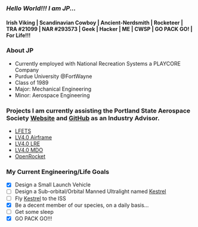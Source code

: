 ### *Hello World!!! I am JP...*

#### Irish Viking | Scandinavian Cowboy | Ancient-Nerdsmith | Rocketeer | TRA #21099 | NAR #293573 | Geek | Hacker | ME | CWSP | GO PACK GO! | For Life!!!

### About JP
- Currently employed with National Recreation Systems a PLAYCORE Company
- Purdue University @FortWayne
- Class of 1989
- Major: Mechanical Engineering
- Minor: Aerospace Engineering

### Projects I am currently assisting the Portland State Aerospace Society [Website](https://www.pdxaerospace.org/) and [GitHub](https://github.com/psas) as an Industry Advisor.
- [LFETS](https://github.com/psas/liquid-engine-test-stand)
- [LV4.0 Airframe](https://github.com/psas/lv4.0-airframe)
- [LV4.0 LRE](https://github.com/psas/liquid-propellant-engine)
- [LV4.0 MDO](https://github.com/psas/lv4-mdo)
- [OpenRocket](https://github.com/openrocket/openrocket)

### My Current Engineering/Life Goals
- [X] Design a Small Launch Vehicle
- [ ] Design a Sub-orbital/Orbital Manned Ultralight named [Kestrel](http://www.smartfish.ch/en/smartfish/)
- [ ] Fly [Kestrel](http://www.smartfish.ch/en/smartfish/) to the ISS
- [X] Be a decent member of our species, on a daily basis...
- [ ] Get some sleep
- [X] GO PACK GO!!!

<!--
**roguextech/roguextech** is a ✨ _special_ ✨ repository because its `README.md` (this file) appears on your GitHub profile.

Here are some ideas to get you started:

- 🔭 I’m currently working on ...
- 🌱 I’m currently learning ...
- 👯 I’m looking to collaborate on ...
- 🤔 I’m looking for help with ...
- 💬 Ask me about ...
- 📫 How to reach me: ...
- 😄 Pronouns: ...
- ⚡ Fun fact: ...
-->

